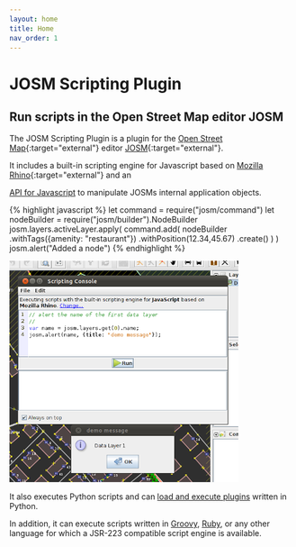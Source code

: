```yaml
---
layout: home
title: Home
nav_order: 1
---
```



# JOSM Scripting Plugin
## Run scripts in the Open Street Map editor JOSM

The JOSM Scripting Plugin is a plugin for the [Open Street Map]{:target="external"} editor [JOSM]{:target="external"}.

It includes a built-in scripting engine for Javascript based on [Mozilla Rhino]{:target="external"} and an 
<!-- TODO: fix link -->
[API for Javascript](apidoc/namespaces/josm.html)
to manipulate JOSMs internal application objects.

{% highlight javascript %}
let command = require("josm/command")
let nodeBuilder = require("josm/builder").NodeBuilder
josm.layers.activeLayer.apply(
    command.add(
      nodeBuilder
        .withTags({amenity: "restaurant"})
        .withPosition(12.34,45.67)
        .create()
  )
)
josm.alert("Added a node")
{% endhighlight %}

<img id="console-img" src="assets/img/scripting-console-sample.png"/>

It also executes Python scripts and can <a href="doc/python.html">load and execute plugins</a>
written in Python.

In addition, it can execute scripts written in [Groovy], [Ruby], or any other language for which a JSR-223 compatible script engine is available.	


[Open Street Map]: http://www.openstreetmap.org
[JOSM]: http://josm.openstreetmap.de
[Mozilla Rhino]: http://www.mozilla.org/rhino/
[Groovy]: http://groovy.codehaus.org/
[Ruby]: http://www.ruby-lang.org